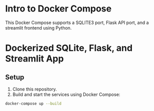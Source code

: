 # Intro to Docker Compose

This Docker Compose supports a SQLITE3 port, Flask API port, and a streamlit frontend using Python. 

# Dockerized SQLite, Flask, and Streamlit App

## Setup

1. Clone this repository.
2. Build and start the services using Docker Compose:

```sh
docker-compose up --build
```